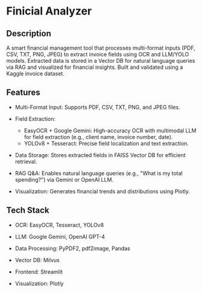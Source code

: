 # Finicial Analyzer
## Description
A smart financial management tool that processes multi-format inputs (PDF, CSV, TXT, PNG, JPEG) to extract invoice fields using OCR and LLM/YOLO models. Extracted data is stored in a Vector DB for natural language queries via RAG and visualized for financial insights. Built and validated using a Kaggle invoice dataset.

## Features

- Multi-Format Input: Supports PDF, CSV, TXT, PNG, and JPEG files.

- Field Extraction:
  - EasyOCR + Google Gemini: High-accuracy OCR with multimodal LLM for field extraction (e.g., client name, invoice number, date).
   - YOLOv8 + Tesseract: Precise field localization and text extraction.

- Data Storage: Stores extracted fields in FAISS Vector DB for efficient retrieval.

- RAG Q&A: Enables natural language queries (e.g., "What is my total spending?") via Gemini or OpenAI LLM.

- Visualization: Generates financial trends and distributions using Plotly.


## Tech Stack

- OCR: EasyOCR, Tesseract, YOLOv8

- LLM: Google Gemini, OpenAI GPT-4

- Data Processing: PyPDF2, pdf2image, Pandas

- Vector DB: Milvus

- Frontend: Streamlit

- Visualization: Plotly


